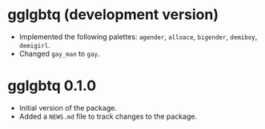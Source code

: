 # gglgbtq (development version)

* Implemented the following palettes: `agender`, `alloace`, `bigender`, `demiboy`, `demigirl`.
* Changed `gay_man` to `gay`.

# gglgbtq 0.1.0

* Initial version of the package.
* Added a `NEWS.md` file to track changes to the package.
